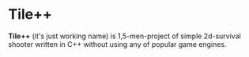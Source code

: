 Tile++
======
<b>Tile++</b> (it's just working name) is 1,5-men-project of simple 2d-survival shooter written in C++ without using any of popular game engines.
